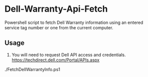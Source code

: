 # Dell-Warranty-Api-Fetch
Powershell script to fetch Dell Warranty information using an entered service tag number or one from the current computer.

## Usage
1. You will need to request Dell API access and credentials.
https://techdirect.dell.com/Portal/APIs.aspx

./FetchDellWarrantyInfo.ps1

